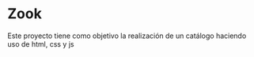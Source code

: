 # Zook
Este proyecto tiene como objetivo la realización de un catálogo haciendo uso de html, css y js
